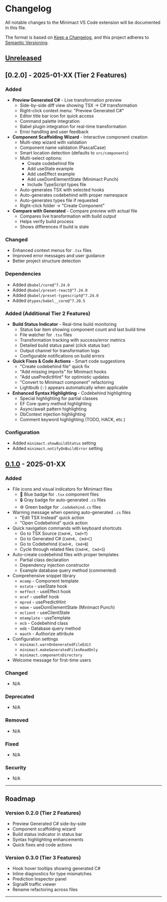 # Changelog

All notable changes to the Minimact VS Code extension will be documented in this file.

The format is based on [Keep a Changelog](https://keepachangelog.com/en/1.0.0/),
and this project adheres to [Semantic Versioning](https://semver.org/spec/v2.0.0.html).

## [Unreleased]

## [0.2.0] - 2025-01-XX (Tier 2 Features)

### Added
- **Preview Generated C#** - Live transformation preview
  - Side-by-side diff view showing TSX → C# transformation
  - Right-click context menu: "Preview Generated C#"
  - Editor title bar icon for quick access
  - Command palette integration
  - Babel plugin integration for real-time transformation
  - Error handling and user feedback
- **Component Scaffolding Wizard** - Interactive component creation
  - Multi-step wizard with validation
  - Component name validation (PascalCase)
  - Smart location detection (defaults to `src/components`)
  - Multi-select options:
    - Create codebehind file
    - Add useState example
    - Add useEffect example
    - Add useDomElementState (Minimact Punch)
    - Include TypeScript types file
  - Auto-generates TSX with selected hooks
  - Auto-generates codebehind with proper namespace
  - Auto-generates types file if requested
  - Right-click folder → "Create Component"
- **Compare with Generated** - Compare preview with actual file
  - Compares live transformation with build output
  - Helps verify build process
  - Shows differences if build is stale

### Changed
- Enhanced context menus for `.tsx` files
- Improved error messages and user guidance
- Better project structure detection

### Dependencies
- Added `@babel/core@^7.24.0`
- Added `@babel/preset-react@^7.24.0`
- Added `@babel/preset-typescript@^7.24.0`
- Added `@types/babel__core@^7.20.5`

### Added (Additional Tier 2 Features)
- **Build Status Indicator** - Real-time build monitoring
  - Status bar item showing component count and last build time
  - File watcher for `.tsx` files
  - Transformation tracking with success/error metrics
  - Detailed build status panel (click status bar)
  - Output channel for transformation logs
  - Configurable notifications on build errors
- **Quick Fixes & Code Actions** - Smart code suggestions
  - "Create codebehind file" quick fix
  - "Add missing imports" for Minimact hooks
  - "Add usePredictHint" for optimistic updates
  - "Convert to Minimact component" refactoring
  - Lightbulb (💡) appears automatically when applicable
- **Enhanced Syntax Highlighting** - Codebehind highlighting
  - Special highlighting for partial classes
  - EF Core query method highlighting
  - Async/await pattern highlighting
  - DbContext injection highlighting
  - Comment keyword highlighting (TODO, HACK, etc.)

### Configuration
- Added `minimact.showBuildStatus` setting
- Added `minimact.notifyOnBuildError` setting

## [0.1.0] - 2025-01-XX

### Added
- File icons and visual indicators for Minimact files
  - 📘 Blue badge for `.tsx` component files
  - 🔒 Gray badge for auto-generated `.cs` files
  - ⚙️ Green badge for `.codebehind.cs` files
- Warning message when opening auto-generated `.cs` files
  - "Edit TSX Instead" quick action
  - "Open Codebehind" quick action
- Quick navigation commands with keyboard shortcuts
  - Go to TSX Source (`Cmd+K, Cmd+T`)
  - Go to Generated C# (`Cmd+K, Cmd+C`)
  - Go to Codebehind (`Cmd+K, Cmd+B`)
  - Cycle through related files (`Cmd+K, Cmd+S`)
- Auto-create codebehind files with proper templates
  - Partial class declaration
  - Dependency injection constructor
  - Example database query method (commented)
- Comprehensive snippet library
  - `mcomp` - Component template
  - `mstate` - useState hook
  - `meffect` - useEffect hook
  - `mref` - useRef hook
  - `mpred` - usePredictHint
  - `mdom` - useDomElementState (Minimact Punch)
  - `mclient` - useClientState
  - `mtemplate` - useTemplate
  - `mcb` - Codebehind class
  - `mdb` - Database query method
  - `mauth` - Authorize attribute
- Configuration settings
  - `minimact.warnOnGeneratedFileEdit`
  - `minimact.makeGeneratedFilesReadOnly`
  - `minimact.componentsDirectory`
- Welcome message for first-time users

### Changed
- N/A

### Deprecated
- N/A

### Removed
- N/A

### Fixed
- N/A

### Security
- N/A

---

## Roadmap

### Version 0.2.0 (Tier 2 Features)
- Preview Generated C# side-by-side
- Component scaffolding wizard
- Build status indicator in status bar
- Syntax highlighting enhancements
- Quick fixes and code actions

### Version 0.3.0 (Tier 3 Features)
- Hook hover tooltips showing generated C#
- Inline diagnostics for type mismatches
- Prediction Inspector panel
- SignalR traffic viewer
- Rename refactoring across files

---

[Unreleased]: https://github.com/minimact/minimact-vscode/compare/v0.1.0...HEAD
[0.1.0]: https://github.com/minimact/minimact-vscode/releases/tag/v0.1.0
